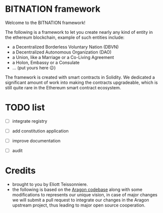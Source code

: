 # BITNATION framework

Welcome to the BITNATION framework!

The following is a framework to let you create nearly any kind of entity in the ethereum blockchain, example of such entities include:
 -  a Decentralized Borderless Voluntary Nation (DBVN)
 -  a Decentralized Autonomous Organization (DAO)
 -  a Union, like a Marriage or a Co-Living Agreement 
 -  a Holon, Embassy or a Consulate
 -  ... (put yours here :wink:)

The framework is created with smart contracts in Solidity. We dedicated a significant amount of work into making the contracts upgradeable, which is still quite rare in the Ethereum smart contract ecosystem.


# TODO list
 -  [ ] integrate registry
 -  [ ] add constitution application
 -  [ ] improve documentation
 -  [ ] audit


# Credits
 -  brought to you by Eliott Teissonniere.
 -  the following is based on the [Aragon codebase](https://github.com/Aragon/aragon-core) along with some modifications to represents our unique vision, in case of major changes we will submit a pull request to integrate our changes in the Aragon upstream project, thus leading to major open source cooperation.
